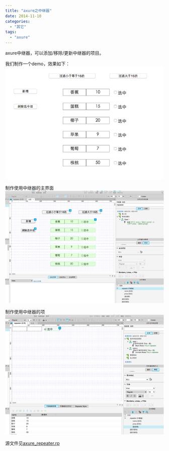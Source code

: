 ```yaml
---
title: "axure之中继器"
date: 2014-11-10
categories:
  - "其它"
tags:
  - "axure"
---
```

<!--more-->

axure中继器，可以添加/移除/更新中继器的项目。
<!--more-->

我们制作一个demo，效果如下：
![image](/images/post/2014-11-10-axure-zhi-zhong-ji-qi/repeater_result.png)

制作使用中继器的主界面
![image](/images/post/2014-11-10-axure-zhi-zhong-ji-qi/repeater_overview.png)

制作使用中继器的项
![image](/images/post/2014-11-10-axure-zhi-zhong-ji-qi/repeater_item.png)

源文件见[axure_repeater.rp](https://github.com/ksnowlv/axure-demo/blob/master/axure_repeater.rp)
